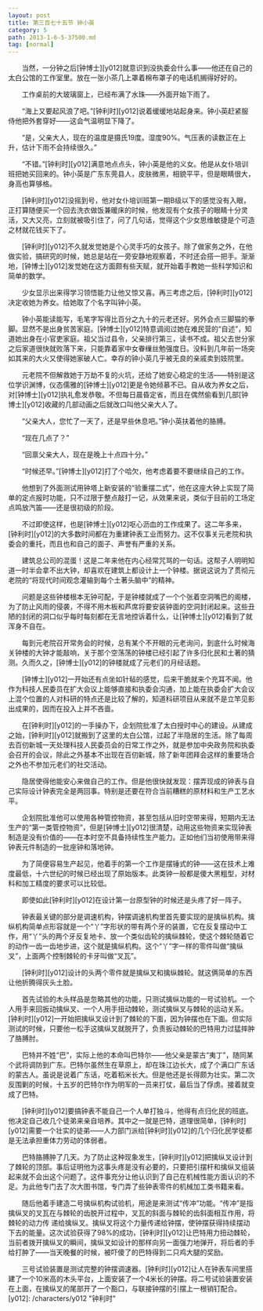 ```yaml
---
layout: post
title: 第三百七十五节 钟小英
category: 5
path: 2013-1-6-5-37500.md
tag: [normal]
---
```


　　当然，一分钟之后[钟博士][y012]就意识到没执委会什么事——他还在自己的太白公馆的工作室里。放在一张小茶几上罩着棉布罩子的电话机搁得好好的。

　　工作桌前的大玻璃窗上，已经布满了水珠——外面开始下雨了。

　　“海上又要起风浪了吧。”[钟利时][y012]说着缓缓地站起身来。钟小英赶紧服侍他把外套穿好——这会气温明显下降了。

　　“是，父亲大人，现在的温度是摄氏19度。湿度90%。气压表的读数正在上升，估计下雨不会持续很久。”

　　“不错。”[钟利时][y012]满意地点点头，钟小英是他的义女。他是从女仆培训班把她买回来的。钟小英是广东东莞县人，皮肤微黑，相貌平平，但是眼睛很大，身高也算够格。

　　[钟利时][y012]没摇到号，他对女仆培训班第一期B级以下的感觉没有入眼，正打算随便买一个回去洗衣做饭兼暖床的时候，他发现有个女孩子的眼睛十分灵活，又大又亮，立刻就被吸引住了，问了几句话，觉得这个少女思维敏捷是个可造之材就花钱买下了。

　　[钟利时][y012]不久就发觉她是个心灵手巧的女孩子。除了做家务之外，在他做实验，搞研究的时候，她总是站在一旁安静地观察着，不时还会搭一把手。渐渐地，[钟博士][y012]发觉她在这方面颇有些天赋，就开始着手教她一些科学知识和简单的数学。

　　少女显示出来得学习领悟能力让他又惊又喜。再三考虑之后，[钟利时][y012]决定收她为养女。给她取了个名字叫钟小英。

　　钟小英能读能写，毛笔字写得比百分之九十的元老还好。另外会点三脚猫的拳脚。显然不是出身贫苦家庭。[钟博士][y012]特意调阅过她在难民营的“自述”，知道她出身在小官吏家庭。祖父当过县令，父亲排行第三，读书不成。祖父去世分家之后家道很快就败落下来，只能靠着家中女眷缫丝勉强度日。没料到几年前一场突如其来的大火又使得她家破人亡。幸存的钟小英几乎被无良的亲戚卖到妓院里。

　　元老院不但解救她于万劫不复的火坑，还给了她安心稳定的生活——特别是这位学识渊博，仪态儒雅的[钟博士][y012]更是令她倾慕不已。自从收为养女之后，对[钟博士][y012]执礼愈发恭敬。不但每日晨昏定省，而且在偶然偷看到几部[钟博士][y012]收藏的几部动画之后就改口叫他父亲大人了。

　　“父亲大人，您忙了一天了，还是早些休息吧。”钟小英扶着他的胳膊。

　　“现在几点了？”

　　“回禀父亲大人，现在是晚上十点四十分。”

　　“时候还早。”[钟博士][y012]打了个哈欠，他考虑着要不要继续自己的工作。

　　他想到了外面测试用钟塔上新安装的“验重摆二式”，他在这座大钟上实现了简单的定点报时功能，只不过限于整点敲打一记，从效果来说，类似于目前的工场定点鸣放汽笛——还是很初级的阶段。

　　不过即使这样，也是[钟博士][y012]呕心沥血的工作成果了。这二年多来，[钟利时][y012]的大多数时间都在为重建钟表工业而努力。这不仅事关元老院和执委会的重托，而且也和自己的面子、声誉有严重的关系。

　　建筑总公司的混蛋！这是二年来他在内心经常咒骂的一句话。这帮子人明明知道一时半会拿不出大钟，却喜欢在建筑上都设计上一个钟楼。据说这说为了贯彻元老院的“将现代时间观念灌输到每个土著头脑中”的精神。

　　问题是这些钟楼根本无钟可配，于是钟楼就成了一个个张着空洞嘴巴的阁楼，为了防止风雨的侵袭，不得不用木板和芦席将要安装钟面的空洞封闭起来。这些丑陋的封闭的洞口似乎每时每刻都在无言地控诉着什么，让[钟博士][y012]看到了就浑身不自在。

　　每到元老院召开常务会的时候，总有某个不开眼的元老询问，到底什么时候海关钟楼的大钟才能敲响，关于那个空荡荡的钟楼已经引起了许多归化民和土著的猜测。久而久之，[钟博士][y012]的钟楼就成了元老们的月经话题。

　　[钟博士][y012]一开始还有点坐如针毡的感觉，后来干脆就来个充耳不闻。他作为科技人民委员在扩大会议上能够直接和执委会沟通，加上能在执委会扩大会议上混个位置的人对科研的特点还是比较了解的，知道科研项目从来就不是立竿见影出成果的，因而在投入上并不吝啬。

　　在[钟利时][y012]的一手操办下，企划院批准了太白授时中心的建设。从建成之始，[钟利时][y012]就搬到了这里的太白公馆，过起了半隐居的生活。除了每周去百仞新城一天处理科技人民委员会的日常工作之外，就是参加中央政务院和执委会召开的会议，除此之外基本不出现在百仞新城，除了新年团拜会这样的重要场合之外也不参加元老们的社交活动。

　　隐居使得他能安心来做自己的工作。但是他很快就发现：摆弄现成的钟表与自己实际设计钟表完全是两回事。特别是还要在符合当前糟糕的原材料和生产工艺水平。

　　企划院批准他可以使用各种管控物资，甚至包括从旧时空带来得，短期内无法生产的“第一类管控物资”，但是[钟博士][y012]很清楚，动用这些物资来实现钟表制造是没有价值的——在本时空不具备持续性生产能力。正如他们当初使用带来得钟表元件制造的一批座钟和落地钟。

　　为了简便容易生产起见，他着手的第一个工作是摆锤式的钟——这在技术上难度最低，十六世纪的时候已经出现了原始版本。此类钟一般都是傻大黑粗型，对材料和加工精度的要求可以比较低。

　　即使如此[钟利时][y012]在设计第一台原型钟的时候还是头疼了好一阵子。

　　钟表最关键的部分是调速机构，钟摆调速机构里首先要实现的是擒纵机构。擒纵机构简单点形容就是一个“丫”字形状的带有两个牙的装置，它在反复摆动中工作，用“丫”头的两个牙反复地卡、放一个类似齿轮的擒纵棘轮，使这个棘轮随着它的动作一齿一齿地步进，这个就是擒纵机构。这个“丫”字一样的零件叫做“擒纵叉”，上面两个控制棘轮的卡牙叫做“叉瓦”。

　　[钟利时][y012]设计的头两个零件就是擒纵叉和擒纵棘轮。就这俩简单的东西让他折腾得灰头土脸。

　　首先试验的木头样品是忽略其他的功能，只测试擒纵功能的一号试验机。一个人用手来回扳动擒纵叉、一个人用手扭动棘轮，测试擒纵叉与棘轮的运动关系。[钟利时][y012]一开始把擒纵叉设计到了棘轮的下面，因为钟摆也在下面。但实际测试的时候，只要他一松手这擒纵叉就脱开了，负责扳动棘轮的巴特用力过猛摔肿了胳膊肘。

　　巴特并不姓“巴”，实际上他的本命叫巴特尔——他父亲是蒙古“夷丁”，随同某个武将调防到广东。巴特尔虽然生在草原上，却在珠江边长大，成了个满口广东话的蒙古人。虽说是说着广东话，吃着稻米长大。但是他还是长得颇为壮实。第二次反围剿的时候，十五岁的巴特尔作为明军的一员来打仗，最后当了俘虏。接着就变成了巴特。

　　[钟利时][y012]要搞钟表不能自己一个人单打独斗，他得有点归化民的班底。他决定自己收几个徒弟来亲自培养。其中之一就是巴特，道理很简单，[钟利时][y012]需要一个壮实的徒弟——人力部门派给[钟利时][y012]的几个归化民学徒都是无法承担重体力劳动的体弱者。

　　巴特胳膊肿了几天。为了防止这种现象发生，[钟利时][y012]把擒纵叉设计到了棘轮的顶部。事后证明他为这事头疼是没有必要的，只要把引摆杆和擒纵叉组装起来就不会出这个问题了。这件事充分让他认识到了自己在机械性能方面认识的不足。为此他专门去了次大图书馆，专门弄了些钟表零件的机械加工类书籍来看。

　　随后他着手建造二号擒纵机构试验机，用途是来测试“传冲”功能。“传冲”是指擒纵叉的叉瓦在与棘轮的齿脱开过程中，叉瓦的斜面与棘轮的齿斜面相互作用，将棘轮的动力传 递给擒纵叉。擒纵叉将这个力量传递给钟摆，使钟摆获得持续摆动下去的能量。这次试验获得了98%的成功，[钟利时][y012]让巴特用力扭动棘轮，当前者拨开擒纵叉的瞬间，擒纵叉如设计的那样向另一面强力地弹开，将后者的手给打肿了——当天晚餐的时候，被吓傻了的巴特得到二只鸡大腿的奖励。

　　三号试验装置是测试完整的钟摆调速器。[钟利时][y012]让人在钟表车间里搭建了一个10米高的木头平台，上面安装了一个4米长的钟摆。将二号试验装置安装在上面，在擒纵叉的尾部开了一个豁口，与联接钟摆的引摆上一根销钉配合。
[y012]: /characters/y012 "钟利时"
